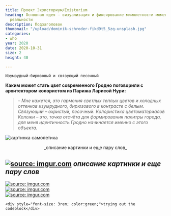 ```yaml
---
title: Проект Экзисториум/Existorium
heading: Основная идея – визуализация и фиксирование мимолетности момента объективной
  реальности
description: Подзаголовок
thumbnail: "/upload/dominik-schroder-fikd9t5_5zq-unsplash.jpg"
categories:
- who
year: 2020
date: 2020-10-31
size: 2
height: 40

---
```

    Изумрудный-бирюзовый и связующий песочный

**Каким может стать цвет современного Гродно поговорили с архитектором колористом из Парижа Ларисой Нури:**

> – _Мне кажется, это гармония светлых теплых цветов и холодных оттенков изумрудного, бирюзового в контрасте с белым. Связующий – охристый, песочный. Колористика цветоматериалов Коложи – это, точка отсчёта для формирования палитры города, для меня идентичность Гродно начинается именно с этого объекта._

![картинка самолетика](https://i.imgur.com/gJEvXHM.jpg)
<center>_описание картинки и еще пару слов_</center>

<a href="https://imgur.com/gJEvXHM"><img src="https://i.imgur.com/gJEvXHM.jpg" title="source: imgur.com" /></a>
_описание картинки и еще пару слов_
-

<div style="display: grid; grid-template-columns: repeat(auto-fit, minmax(20rem, 1fr))">
<!-- ссылки на картинки формата HTML вставить под этой надписью -->
<a href="https://imgur.com/sp0sveG"><img src="https://i.imgur.com/sp0sveG.jpg" title="source: imgur.com" /></a>
<a href="https://imgur.com/bmmLlYF"><img src="https://i.imgur.com/bmmLlYF.jpg" title="source: imgur.com" /></a>
<a href="https://imgur.com/uCIoFNC"><img src="https://i.imgur.com/uCIoFNC.jpg" title="source: imgur.com" /></a>
</div>

    <div style="font-size: 3rem; color:green;">trying out the codeblock</div>